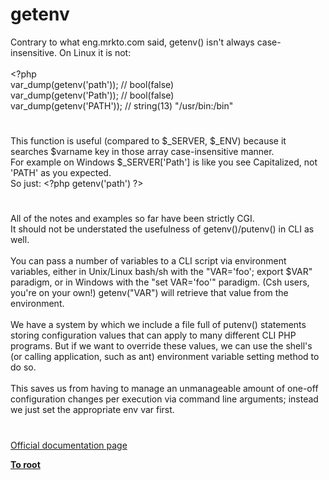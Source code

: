 # getenv




<div class="phpcode"><span class="html">
Contrary to what eng.mrkto.com said, getenv() isn&apos;t always case-insensitive. On Linux it is not:<br><br><span class="default">&lt;?php<br>var_dump</span><span class="keyword">(</span><span class="default">getenv</span><span class="keyword">(</span><span class="string">&apos;path&apos;</span><span class="keyword">)); </span><span class="comment">// bool(false)<br></span><span class="default">var_dump</span><span class="keyword">(</span><span class="default">getenv</span><span class="keyword">(</span><span class="string">&apos;Path&apos;</span><span class="keyword">)); </span><span class="comment">// bool(false)<br></span><span class="default">var_dump</span><span class="keyword">(</span><span class="default">getenv</span><span class="keyword">(</span><span class="string">&apos;PATH&apos;</span><span class="keyword">)); </span><span class="comment">// string(13) &quot;/usr/bin:/bin&quot;</span>
</span>
</div>
  

#


<div class="phpcode"><span class="html">
This function is useful (compared to $_SERVER, $_ENV) because it searches $varname key in those array case-insensitive manner.<br>For example on Windows $_SERVER[&apos;Path&apos;] is like you see Capitalized, not &apos;PATH&apos; as you expected.<br>So just: <span class="default">&lt;?php getenv</span><span class="keyword">(</span><span class="string">&apos;path&apos;</span><span class="keyword">) </span><span class="default">?&gt;</span>
</span>
</div>
  

#


<div class="phpcode"><span class="html">
All of the notes and examples so far have been strictly CGI.<br>It should not be understated the usefulness of getenv()/putenv() in CLI as well.<br><br>You can pass a number of variables to a CLI script via environment variables, either in Unix/Linux bash/sh with the &quot;VAR=&apos;foo&apos;; export $VAR&quot; paradigm, or in Windows with the &quot;set VAR=&apos;foo&apos;&quot; paradigm. (Csh users, you&apos;re on your own!) getenv(&quot;VAR&quot;) will retrieve that value from the environment.<br><br>We have a system by which we include a file full of putenv() statements storing configuration values that can apply to many different CLI PHP programs. But if we want to override these values, we can use the shell&apos;s (or calling application, such as ant) environment variable setting method to do so.<br><br>This saves us from having to manage an unmanageable amount of one-off configuration changes per execution via command line arguments; instead we just set the appropriate env var first.</span>
</div>
  

#

[Official documentation page](https://www.php.net/manual/en/function.getenv.php)

**[To root](/README.md)**